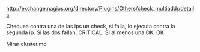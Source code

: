 http://exchange.nagios.org/directory/Plugins/Others/check_multiaddr/details

Chequea contra una de las ips un check, si falla, lo ejecuta contra la segunda ip.
Si las dos fallan, CRITICAL.
Si al menos una OK, OK.

Mirar cluster.md
